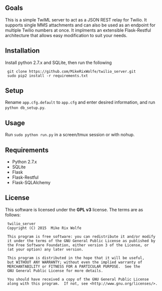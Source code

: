 ## Goals
This is a simple TwiML server to act as a JSON REST relay for Twilio. It supports single MMS attachments and can also be used as an endpoint for multiple Twilio numbers at once. It implments an extensible Flask-Restful architecture that allows easy modification to suit your needs.

## Installation
Install python 2.7.x and SQLite, then run the following

     git clone https://github.com/MikeRixWolfe/twilio_server.git
     sudo pip2 install -r requirements.txt

## Setup
Rename `app.cfg.default` to `app.cfg` and enter desired information, and run `python db_setup.py`.

## Usage
Run `sudo python run.py` in a screen/tmux session or with nohup.

## Requirements
* Python 2.7.x
* SQLite
* Flask
* Flask-Restful
* Flask-SQLAlchemy

## License
This software is licensed under the **GPL v3** license. The terms are as follows:
     
     twilio_server
     Copyright (C) 2015  Mike Rix Wolfe
     
     This program is free software: you can redistribute it and/or modify
     it under the terms of the GNU General Public License as published by
     the Free Software Foundation, either version 3 of the License, or
     (at your option) any later version.
     
     This program is distributed in the hope that it will be useful,
     but WITHOUT ANY WARRANTY; without even the implied warranty of
     MERCHANTABILITY or FITNESS FOR A PARTICULAR PURPOSE.  See the
     GNU General Public License for more details.
     
     You should have received a copy of the GNU General Public License
     along with this program.  If not, see <http://www.gnu.org/licenses/>.
